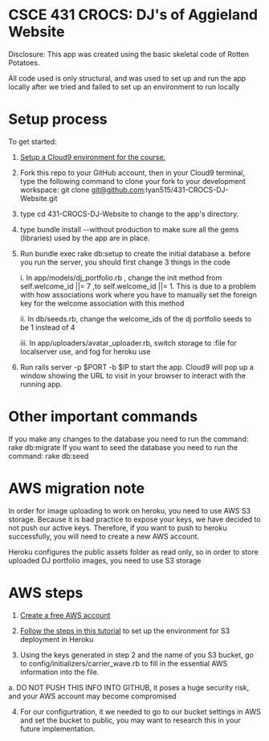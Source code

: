 # CSCE 431 CROCS: DJ's of Aggieland Website

Disclosure: This app was created using the basic skeletal code of Rotten Potatoes. 

All code used is only structural, and was used to set up and run the app locally after we tried and failed to set up an environment to run locally

# Setup process

To get started:

1. [Setup a Cloud9 environment for the course.](https://github.com/saasbook/courseware/wiki/Setting-up-Cloud9)

2. Fork this repo to your GitHub account, then in your Cloud9 terminal, type the following command to clone your fork to your development workspace: git clone git@github.com:lyan515/431-CROCS-DJ-Website.git

3. type cd 431-CROCS-DJ-Website to change to the app's directory.

4. type bundle install --without production to make sure all the gems (libraries) used by the app are in place.

5. Run bundle exec rake db:setup to create the initial database
  a. before you run the server, you should first change 3 things in the code
   
   i. In app/models/dj_portfolio.rb , change the init method from self.welcome_id ||= 7 ,to self.welcome_id ||= 1. This is due to a problem with how associations work where you have to manually set the foreign key for the welcome association with this method
   
   ii. In db/seeds.rb, change the welcome_ids of the dj portfolio seeds to be 1 instead of 4
   
   iii. In app/uploaders/avatar_uploader.rb, switch storage to :file for localserver use, and fog for heroku use
   
6. Run rails server -p $PORT -b $IP to start the app. Cloud9 will pop up a window showing the URL to visit in your browser to interact with the running app.

# Other important commands

If you make any changes to the database you need to run the command: rake db:migrate
If you want to seed the database you need to run the command: rake db:seed

# AWS migration note

In order for image uploading to work on heroku, you need to use AWS S3 storage. Because it is bad practice to expose your keys, we have decided to not push our active keys. Therefore, if you want to push to heroku successfully, you will need to create a new AWS account.

Heroku configures the public assets folder as read only, so in order to store uploaded DJ portfolio images, you need to use S3 storage

# AWS steps

1. [Create a free AWS account](https://aws.amazon.com/premiumsupport/knowledge-center/create-and-activate-aws-account/)

2. [Follow the steps in this tutorial](https://devcenter.heroku.com/articles/s3) to set up the environment for S3 deployment in Heroku

3. Using the keys generated in step 2 and the name of you S3 bucket, go to config/initializers/carrier_wave.rb to fill in the essential AWS information into the file. 

  a. DO NOT PUSH THIS INFO INTO GITHUB, it poses a huge security risk, and your AWS account may become compromised
  
4. For our configurtration, it we needed to go to our bucket settings in AWS and set the bucket to public, you may want to research this in your future implementation.


